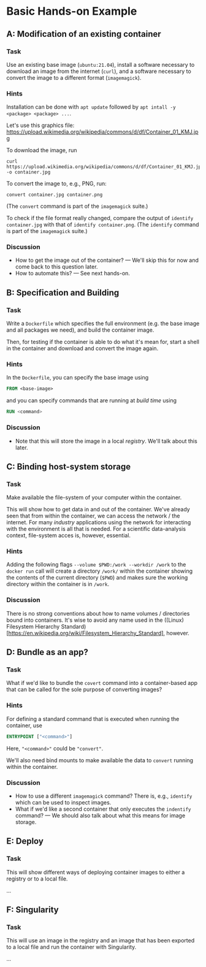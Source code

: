 # Basic Hands-on Example

## A: Modification of an existing container

### Task

Use an existing base image (`ubuntu:21.04`), install a software necessary to download an image from the internet (`curl`), and a software necessary to convert the image to a different format (`imagemagick`).

### Hints

Installation can be done with `apt update` followed by `apt intall -y <package> <package> ...`.

Let's use this graphics file: <https://upload.wikimedia.org/wikipedia/commons/d/df/Container_01_KMJ.jpg>

To download the image, run 
```shell
curl https://upload.wikimedia.org/wikipedia/commons/d/df/Container_01_KMJ.jpg -o container.jpg
```

To convert the image to, e.g., PNG, run:
```shell
convert container.jpg container.png
```
(The `convert` command is part of the `imagemagick` suite.)

To check if the file format really changed, compare the output of `identify container.jpg` with that of `identify container.png`.
(The `identify` command is part of the `imagemagick` suite.)

### Discussion

- How to get the image out of the container? — We'll skip this for now and come back to this question later.
- How to automate this? — See next hands-on.

## B: Specification and Building

### Task

Write a `Dockerfile` which specifies the full environment (e.g. the base image and all packages we need), and build the container image.

Then, for testing if the container is able to do what it's mean for, start a shell in the container and download and convert the image again.

### Hints

In the `Dockerfile`, you can specify the base image using 
```Dockerfile
FROM <base-image>
```
and you can specify commands that are running at _build time_ using
```Dockerfile
RUN <command>
```

### Discussion

- Note that this will store the image in a local _registry_. We'll talk about this later.

## C: Binding host-system storage

### Task

Make available the file-system of your computer within the container.

This will show how to get data in and out of the container. We've already seen that from within the container, we can access the network / the internet. For many _industry_ applications using the network for interacting with the environment is all that is needed. For a scientific data-analysis context, file-system acces is, however, essential.

### Hints

Adding the following flags `--volume $PWD:/work --workdir /work` to the `docker run` call will create a directory `/work/` within the container showing the contents of the current directory (`$PWD`) and makes sure the working directory within the container is in `/work`.

### Discussion

There is no strong conventions about how to name volumes / directories bound into containers. It's wise to avoid any name used in the ((Linux) Filesystem Hierarchy Standard)[https://en.wikipedia.org/wiki/Filesystem_Hierarchy_Standard], however.

## D: Bundle as an app?

### Task

What if we'd like to bundle the `covert` command into a container-based app that can be called for the sole purpose of converting images?

### Hints

For defining a standard command that is executed when running the container, use 
```Dockerfile
ENTRYPOINT ["<command>"]
```
Here, `"<command>"` could be `"convert"`.

We'll also need bind mounts to make available the data to `convert` running within the container.

### Discussion

- How to use a different `imagemagick` command? There is, e.g., `identify` which can be used to inspect images.
- What if we'd like a second container that only executes the `indentify` command? — We should also talk about what this means for image storage.

## E: Deploy

### Task

This will show different ways of deploying container images to either a registry or to a local file.

...

## F: Singularity

### Task

This will use an image in the registry and an image that has been exported to a local file and run the container with Singularity.

...